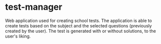 # test-manager
Web application used for creating school tests. The application is able to create tests based on the subject and the selected questions (previously created by the user). The test is generated with or without solutions, to the user's liking.
